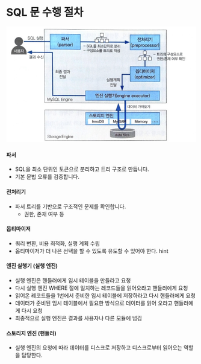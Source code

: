 # SQL 문 수행 절차

![출처: 업무에 바로 쓰는 SQL 튜닝](<../../../.gitbook/assets/image (1) (1) (1) (1) (1).png>)

#### 파서

* SQL을 최소 단위인 토큰으로 분리하고 트리 구조로 만듭니다.
* 기본 문법 오류를 검증합니다.

#### 전처리기

* 파서 트리를 기반으로 구조적인 문제를 확인합니다.
  * 권한, 존재 여부 등

#### 옵티마이저

* 쿼리 변환, 비용 최적화, 실행 계획 수립
* 옵티마이저가 더 나은 선택을 할 수 있도록 유도할 수 있어야 한다. hint

#### 엔진 실행기 (실행 엔진)

* 실행 엔진은 핸들러에게 임시 테이블을 만들라고 요청
* 다시 실행 엔진 WHERE 절에 일치하는 레코드들을 읽어오라고 핸들러에게 요청
* 읽어온 레코드들을 1번에서 준비한 임시 테이블에 저장하라고 다시 핸들러에게 요청
* 데이터가 준비된 임시 테이블에서 필요한 방식으로 데이터를 읽어 오라고 핸들러에게 다시 요청
* 최종적으로 실행 엔진은 결과를 사용자나 다른 모듈에 넘김

#### 스토리지 엔진 (핸들러)

* 실행 엔진의 요청에 따라 데이터를 디스크로 저장하고 디스크로부터 읽어오는 역할을 담당한다.
